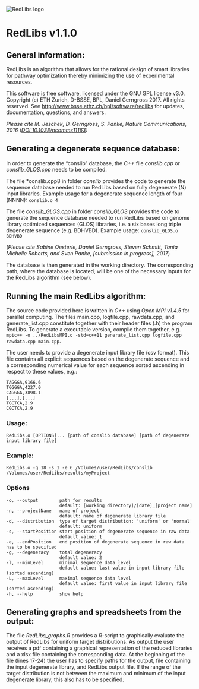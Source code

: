 ![RedLibs logo](http://www.bpl.ethz.ch/software/redlibs/RedLibs200px.png)
# RedLibs v1.1.0
## General information:
RedLibs is an algorithm that allows for the rational design of smart libraries for pathway optimization thereby minimizing the use of experimental resources.

This software is free software, licensed under the GNU GPL license v3.0. Copyright (c) ETH Zurich, D-BSSE, BPL, Daniel Gerngross 2017. All rights reserved. See http://www.bsse.ethz.ch/bpl/software/redlibs for updates, documentation, questions, and answers.

*Please cite M. Jeschek, D. Gerngross, S. Panke, Nature Communications, 2016 ([DOI:10.1038/ncomms11163](http://www.nature.com/articles/ncomms11163))*

## Generating a degenerate sequence database:
In order to generate the “conslib” database, the *C++* file *conslib.cpp* or *conslib_GLOS.cpp* needs to be compiled.

The file *conslib.cpp8 in folder *conslib* provides the code to generate the sequence database needed to run RedLibs based on fully degenerate (N) input libraries. Example usage for a degenerate sequence length of four (NNNN): `conslib.o 4`

The file *conslib_GLOS.cpp* in folder *conslib_GLOS* provides the code to generate the sequence database needed to run RedLibs based on genome library optimized sequences (GLOS) libraries, i.e. a six bases long triple degenerate sequence (e.g. BDHVBD). Example usage: `conslib_GLOS.o BDHVBD`

(*Please cite Sabine Oesterle, Daniel Gerngross, Steven Schmitt, Tania Michelle Roberts, and Sven Panke, [submission in progress], 2017*)

The database is then generated in the working directory. The corresponding path, where the database is located, will be one of the necessary inputs for the RedLibs algorithm (see below).

## Running the main RedLibs algorithm:
The source code provided here is written in *C++* using *Open MPI v1.4.5* for parallel computing. The files main.cpp, logfile.cpp, rawdata.cpp, and generate_list.cpp constitute together with their header files (.h) the program RedLibs. To generate a executable version, compile them together, e.g. `mpic++ -o ../RedLibsMPI.o -std=c++11 generate_list.cpp logfile.cpp rawdata.cpp main.cpp`.

The user needs to provide a degenerate input library file (csv format). This file contains all explicit sequences based on the degenerate sequence and a corresponding numerical value for each sequence sorted ascending in respect to these values, e.g.:

```
TAGGGA,9166.6
TGGGGA,4227.0
CAGGGA,3898.1
[...],[...]
TGCTCA,2.9
CGCTCA,2.9
```

### Usage:
`RedLibs.o [OPTIONS]... [path of conslib database] [path of degenerate input library file]`

### Example:
`RedLibs.o -g 18 -s 1 -e 6 /Volumes/user/RedLibs/conslib /Volumes/user/RedLibs/results/myProject`

### Options
```
-o, --output		path for results
                    default: [working directory]/[date]_[project name]
-n, --projectName	name of project
                    default: name of degenerate library file
-d, --distribution	type of target distribution: 'uniform' or 'normal'
                    default: uniform
-s, --startPosition	start position of degenerate sequence in raw data
                    default value: 1
-e, --endPosition	end position of degenerate sequence in raw data has to be specified
-g, --degeneracy	total degeneracy
                    default value: 2
-l, --minLevel		minimal sequence data level
                    default value: last value in input library file (sorted ascending)
-L, --maxLevel		maximal sequence data level
                    default value: first value in input library file (sorted ascending)
-h, --help          show help
```

## Generating graphs and spreadsheets from the output:
The file *RedLibs_graphs.R* provides a *R*-script to graphically evaluate the output of RedLibs for uniform target distributions. As output the user receives a pdf containing a graphical representation of the reduced libraries and a xlsx file containing the corresponding data. At the beginning of the file (lines 17-24) the user has to specify paths for the output, file containing the input degenerate library, and RedLibs output file. If the range of the target distribution is not between the maximum and minimum of the input degenerate library, this also has to be specified.